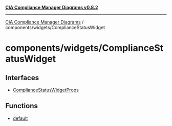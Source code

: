[**CIA Compliance Manager Diagrams v0.8.2**](../../../README.md)

***

[CIA Compliance Manager Diagrams](../../../modules.md) / components/widgets/ComplianceStatusWidget

# components/widgets/ComplianceStatusWidget

## Interfaces

- [ComplianceStatusWidgetProps](interfaces/ComplianceStatusWidgetProps.md)

## Functions

- [default](functions/default.md)

